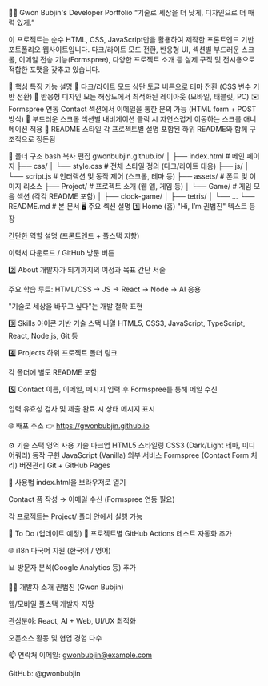 🧑‍💻 Gwon Bubjin's Developer Portfolio
“기술로 세상을 더 낫게, 디자인으로 더 매력 있게.”

이 프로젝트는 순수 HTML, CSS, JavaScript만을 활용하여 제작한 프론트엔드 기반 포트폴리오 웹사이트입니다. 다크/라이트 모드 전환, 반응형 UI, 섹션별 부드러운 스크롤, 이메일 전송 기능(Formspree), 다양한 프로젝트 소개 등 실제 구직 및 전시용으로 적합한 포맷을 갖추고 있습니다.

📌 핵심 특징
기능	설명
🎨 다크/라이트 모드	상단 토글 버튼으로 테마 전환 (CSS 변수 기반 전환)
📱 반응형 디자인	모든 해상도에서 최적화된 레이아웃 (모바일, 태블릿, PC)
✉️ Formspree 연동	Contact 섹션에서 이메일을 통한 문의 가능 (HTML form + POST 방식)
🔀 부드러운 스크롤	섹션별 내비게이션 클릭 시 자연스럽게 이동하는 스크롤 애니메이션 적용
🧾 README 스타일	각 프로젝트별 설명 포함된 하위 README와 함께 구조적으로 정돈됨

🧱 폴더 구조
bash
복사
편집
gwonbubjin.github.io/
│
├── index.html             # 메인 페이지
├── css/
│   └── style.css          # 전체 스타일 정의 (다크/라이트 대응)
├── js/
│   └── script.js          # 인터랙션 및 동작 제어 (스크롤, 테마 등)
├── assets/                # 폰트 및 이미지 리소스
├── Project/               # 프로젝트 소개 (웹 앱, 게임 등)
│   └── Game/              # 게임 모음 섹션 (각각 README 포함)
│       ├── clock-game/
│       ├── tetris/
│       └── ...
└── README.md              # 본 문서
🖥️ 주요 섹션 설명
1️⃣ Home (홈)
"Hi, I’m 권법진" 텍스트 등장

간단한 역할 설명 (프론트엔드 + 풀스택 지향)

이력서 다운로드 / GitHub 방문 버튼

2️⃣ About
개발자가 되기까지의 여정과 목표 간단 서술

주요 학습 루트: HTML/CSS → JS → React → Node → AI 응용

"기술로 세상을 바꾸고 싶다"는 개발 철학 표현

3️⃣ Skills
아이콘 기반 기술 스택 나열
HTML5, CSS3, JavaScript, TypeScript, React, Node.js, Git 등

4️⃣ Projects
하위 프로젝트 폴더 링크

각 폴더에 별도 README 포함

5️⃣ Contact
이름, 이메일, 메시지 입력 후 Formspree를 통해 메일 수신

입력 유효성 검사 및 제출 완료 시 상태 메시지 표시

🌐 배포 주소
👉 https://gwonbubjin.github.io

⚙️ 기술 스택
영역	사용 기술
마크업	HTML5
스타일링	CSS3 (Dark/Light 테마, 미디어쿼리)
동작 구현	JavaScript (Vanilla)
외부 서비스	Formspree (Contact Form 처리)
버전관리	Git + GitHub Pages

💬 사용법
index.html을 브라우저로 열기

Contact 폼 작성 → 이메일 수신 (Formspree 연동 필요)

각 프로젝트는 Project/ 폴더 안에서 실행 가능

📌 To Do (업데이트 예정)
 🎯 프로젝트별 GitHub Actions 테스트 자동화 추가

 🌐 i18n 다국어 지원 (한국어 / 영어)

 📊 방문자 분석(Google Analytics 등) 추가

🧑‍🎓 개발자 소개
권법진 (Gwon Bubjin)

웹/모바일 풀스택 개발자 지망

관심분야: React, AI + Web, UI/UX 최적화

오픈소스 활동 및 협업 경험 다수

📫 연락처
이메일: gwonbubjin@example.com

GitHub: @gwonbubjin

